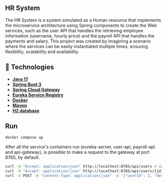 ## HR System

The HR System is a system simulated as a Human resource that implements the microservice architecture using Spring components to create the Web services, such as the user API that handles the retrieving employee information (username, hourly price) and the payroll API that handles the payments and salary. This project was created by imagining a scenario where the services can be easily instantiated multiple times, ensuring flexibility, scalability and availability.

## 🔮 Technologies

- **[Java 17](https://www.oracle.com/java)**
- **[Spring Boot 3](https://spring.io/projects/spring-boot)**
- **[Spring Cloud Gateway](https://spring.io/projects/spring-cloud-gateway)**
- **[Eureka Service Registry](https://spring.io/guides/gs/service-registration-and-discovery)**
- **[Docker](https://www.docker.com/)**
- **[Maven](https://maven.apache.org)**
- **[H2 database](https://maven.apache.org)**

## Run

```bash
docker compose up
```

After all the service's containers run (eureka-server, user-api, payroll-api and api-gateway), is possible to make a request to the gateway at port 8765, by default.

```bash 
curl -H "Accept: application/json" http://localhost:8765/api/users # GET all users
curl -H "Accept: application/json" http://localhost:8765/api/users/{id} # GET specific user
curl -X POST -H "Content-Type: application/json" -d '{"userId": 2, "description": "January 2024 payment", "workingHours": 100.0}' http://localhost:8765/api/payments  # POST a payment that calculates the salary based on a given "workingHours"
```

